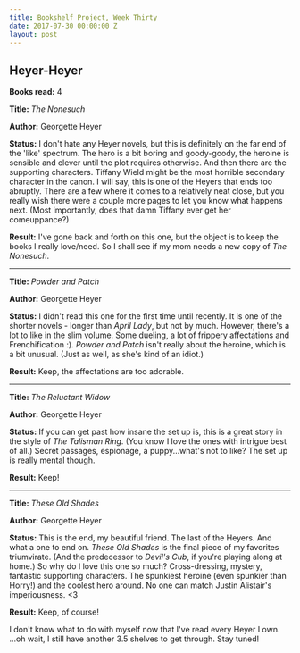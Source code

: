 ```yaml
---
title: Bookshelf Project, Week Thirty
date: 2017-07-30 00:00:00 Z
layout: post
---
```


## Heyer-Heyer

**Books read:** 4

**Title:** _The Nonesuch_

**Author:** Georgette Heyer

**Status:** I don't hate any Heyer novels, but this is definitely on the far end of the 'like' spectrum. The hero is a bit boring and goody-goody, the heroine is sensible and clever until the plot requires otherwise. And then there are the supporting characters. Tiffany Wield might be the most horrible secondary character in the canon. I will say, this is one of the Heyers that ends too abruptly. There are a few where it comes to a relatively neat close, but you really wish there were a couple more pages to let you know what happens next. (Most importantly, does that damn Tiffany ever get her comeuppance?)

**Result:** I've gone back and forth on this one, but the object is to keep the books I really love/need. So I shall see if my mom needs a new copy of _The Nonesuch_.

---
**Title:** _Powder and Patch_

**Author:** Georgette Heyer

**Status:** I didn't read this one for the first time until recently. It is one of the shorter novels - longer than _April Lady_, but not by much. However, there's a lot to like in the slim volume. Some dueling, a lot of frippery affectations and Frenchification :). _Powder and Patch_ isn't really about the heroine, which is a bit unusual. (Just as well, as she's kind of an idiot.)

**Result:** Keep, the affectations are too adorable.

---
**Title:** _The Reluctant Widow_

**Author:** Georgette Heyer

**Status:** If you can get past how insane the set up is, this is a great story in the style of _The Talisman Ring_. (You know I love the ones with intrigue best of all.) Secret passages, espionage, a puppy...what's not to like? The set up is really mental though.

**Result:** Keep!

---
**Title:** _These Old Shades_

**Author:** Georgette Heyer

**Status:** This is the end, my beautiful friend. The last of the Heyers. And what a one to end on. _These Old Shades_ is the final piece of my favorites triumvirate. (And the predecessor to _Devil's Cub_, if you're playing along at home.) So why do I love this one so much? Cross-dressing, mystery, fantastic supporting characters. The spunkiest heroine (even spunkier than Horry!) and the coolest hero around. No one can match Justin Alistair's imperiousness. <3

**Result:** Keep, of course!

I don't know what to do with myself now that I've read every Heyer I own. ...oh wait, I still have another 3.5 shelves to get through. Stay tuned!
